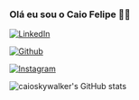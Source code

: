 ### Olá eu sou o Caio Felipe 👋🏻

[![LinkedIn](https://img.shields.io/badge/LinkedIn-0077B5?style=for-the-badge&logo=linkedin&logoColor=white)](https://www.linkedin.com/in/caio-f-farias-armando/)

[![Github](https://img.shields.io/badge/GitHub-100000?style=for-the-badge&logo=github&logoColor=white)](https://github.com/caioskywalker)

[![Instagram](https://img.shields.io/badge/Instagram-E4405F?style=for-the-badge&logo=instagram&logoColor=white)](https://www.instagram.com/caiof.farias/)

![caioskywalker's GitHub stats](https://github-readme-stats.vercel.app/api?username=caioskywalker&theme=aura_icons=true)










<!--
**caioskywalker/caioskywalker** is a ✨ _special_ ✨ repository because its `README.md` (this file) appears on your GitHub profile.

Here are some ideas to get you started:

- 🔭 I’m currently working on ...
- 🌱 I’m currently learning ...
- 👯 I’m looking to collaborate on ...
- 🤔 I’m looking for help with ...
- 💬 Ask me about ...
- 📫 How to reach me: ...
- 😄 Pronouns: ...
- ⚡ Fun fact: ...
-->
